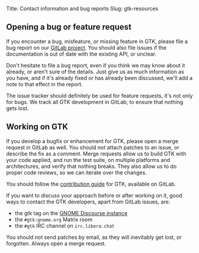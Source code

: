 Title: Contact information and bug reports
Slug: gtk-resources

## Opening a bug or feature request

If you encounter a bug, misfeature, or missing feature in GTK, please
file a bug report on our [GitLab project](https://gitlab.gnome.org/GNOME/gtk/issues/).
You should also file issues if the documentation is out of date with the
existing API, or unclear.

Don't hesitate to file a bug report, even if you think we may know
about it already, or aren't sure of the details. Just give us as much
information as you have, and if it's already fixed or has already been
discussed, we'll add a note to that effect in the report.

The issue tracker should definitely be used for feature requests, it's
not only for bugs. We track all GTK development in GitLab, to ensure
that nothing gets lost.

## Working on GTK

If you develop a bugfix or enhancement for GTK, please open a merge
request in GitLab as well. You should not attach patches to an issue,
or describe the fix as a comment. Merge requests allow us to build
GTK with your code applied, and run the test suite, on multiple platforms
and architectures, and verify that nothing breaks. They also allow us to
do proper code reviews, so we can iterate over the changes.

You should follow the [contribution guide](https://gitlab.gnome.org/GNOME/gtk/blob/main/CONTRIBUTING.md)
for GTK, available on GitLab.

If you want to discuss your approach before or after working on it,
good ways to contact the GTK developers, apart from GitLab issues,
are:

- the gtk tag on the [GNOME Discourse instance](https://discourse.gnome.org/tag/gtk)
- the `#gtk:gnome.org` Matrix room
- the `#gtk` IRC channel on `irc.libera.chat`

You should not send patches by email, as they will inevitably get lost,
or forgotten. Always open a merge request.
